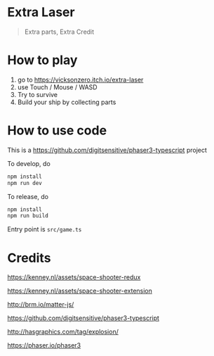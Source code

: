 # Extra Laser
> Extra parts, Extra Credit

# How to play

1. go to https://vicksonzero.itch.io/extra-laser
2. use Touch / Mouse / WASD
3. Try to survive
4. Build your ship by collecting parts

# How to use code

This is a https://github.com/digitsensitive/phaser3-typescript project

To develop, do

```bash
npm install
npm run dev
```

To release, do
```bash
npm install
npm run build
```

Entry point is `src/game.ts`

# Credits

https://kenney.nl/assets/space-shooter-redux

https://kenney.nl/assets/space-shooter-extension

http://brm.io/matter-js/

https://github.com/digitsensitive/phaser3-typescript

http://hasgraphics.com/tag/explosion/

https://phaser.io/phaser3
